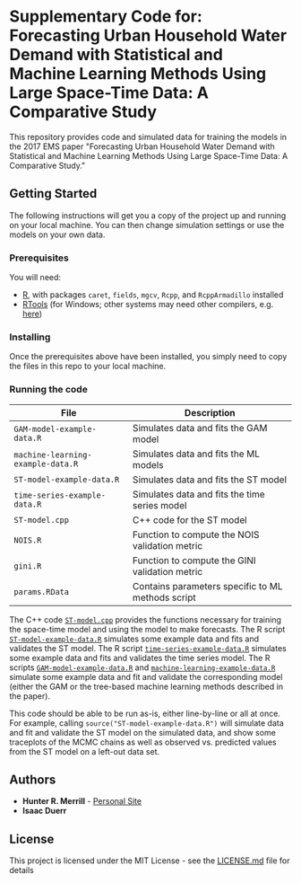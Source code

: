 # Supplementary Code for: Forecasting Urban Household Water Demand with Statistical and Machine Learning Methods Using Large Space-Time Data: A Comparative Study

This repository provides code and simulated data for training the models in the 2017 EMS paper "Forecasting Urban Household Water Demand with Statistical and Machine Learning Methods Using Large Space-Time Data: A Comparative Study." 

## Getting Started

The following instructions will get you a copy of the project up and running on your local machine. You can then change simulation settings or use the models on your own data.

### Prerequisites

You will need:
* [R](https://cran.r-project.org/), with packages `caret`, `fields`, `mgcv`, `Rcpp`, and `RcppArmadillo` installed
* [RTools](https://cran.r-project.org/bin/windows/Rtools/) (for Windows; other systems may need other compilers, e.g. [here](http://thecoatlessprofessor.com/programming/r-compiler-tools-for-rcpp-on-os-x/))

### Installing

Once the prerequisites above have been installed, you simply need to copy the files in this repo to your local machine.

### Running the code

| File | Description |
| --- | --- |
| `GAM-model-example-data.R` | Simulates data and fits the GAM model |
| `machine-learning-example-data.R` | Simulates data and fits the ML models |
| `ST-model-example-data.R` | Simulates data and fits the ST model |
| `time-series-example-data.R` | Simulates data and fits the time series model |
| `ST-model.cpp` | C++ code for the ST model |
| `NOIS.R` | Function to compute the NOIS validation metric |
| `gini.R` | Function to compute the GINI validation metric |
| `params.RData` | Contains parameters specific to ML methods script |

The C++ code [`ST-model.cpp`](https://github.com/hrmerrill/EMS-2017-supp-code/blob/master/ST-model.cpp) provides the functions necessary for training the space-time model and using the model to make forecasts. The R script [`ST-model-example-data.R`](https://github.com/hrmerrill/EMS-2017-supp-code/blob/master/ST-model-example-data.R) simulates some example data and fits and validates the ST model. The R script [`time-series-example-data.R`](https://github.com/hrmerrill/EMS-2017-supp-code/blob/master/time-series-example-data.R) simulates some example data and fits and validates the time series model. The R scripts [`GAM-model-example-data.R`](https://github.com/hrmerrill/EMS-2017-supp-code/blob/master/GAM-model-example-data.R) and [`machine-learning-example-data.R`](https://github.com/hrmerrill/EMS-2017-supp-code/blob/master/machine-learning-example-data.R) simulate some example data and fit and validate the corresponding model (either the GAM or the tree-based machine learning methods described in the paper).

This code should be able to be run as-is, either line-by-line or all at once. For example, calling `source("ST-model-example-data.R")` will simulate data and fit and validate the ST model on the simulated data, and show some traceplots of the MCMC chains as well as observed vs. predicted values from the ST model on a left-out data set.

## Authors

* **Hunter R. Merrill** - [Personal Site](https://sites.google.com/site/hreidmerrill)
* **Isaac Duerr**

## License

This project is licensed under the MIT License - see the [LICENSE.md](LICENSE.md) file for details

